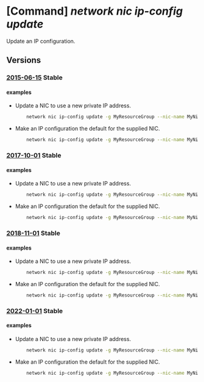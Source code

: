 # [Command] _network nic ip-config update_

Update an IP configuration.

## Versions

### [2015-06-15](/Resources/mgmt-plane/L3N1YnNjcmlwdGlvbnMve30vcmVzb3VyY2Vncm91cHMve30vcHJvdmlkZXJzL21pY3Jvc29mdC5uZXR3b3JrL25ldHdvcmtpbnRlcmZhY2VzL3t9/2015-06-15.xml) **Stable**

<!-- mgmt-plane /subscriptions/{}/resourcegroups/{}/providers/microsoft.network/networkinterfaces/{} 2015-06-15 properties.ipConfigurations[] -->

#### examples

- Update a NIC to use a new private IP address.
    ```bash
        network nic ip-config update -g MyResourceGroup --nic-name MyNic -n MyIpConfig --private-ip-address 10.0.0.9
    ```

- Make an IP configuration the default for the supplied NIC.
    ```bash
        network nic ip-config update -g MyResourceGroup --nic-name MyNic -n MyIpConfig --make-primary
    ```

### [2017-10-01](/Resources/mgmt-plane/L3N1YnNjcmlwdGlvbnMve30vcmVzb3VyY2Vncm91cHMve30vcHJvdmlkZXJzL21pY3Jvc29mdC5uZXR3b3JrL25ldHdvcmtpbnRlcmZhY2VzL3t9/2017-10-01.xml) **Stable**

<!-- mgmt-plane /subscriptions/{}/resourcegroups/{}/providers/microsoft.network/networkinterfaces/{} 2017-10-01 properties.ipConfigurations[] -->

#### examples

- Update a NIC to use a new private IP address.
    ```bash
        network nic ip-config update -g MyResourceGroup --nic-name MyNic -n MyIpConfig --private-ip-address 10.0.0.9
    ```

- Make an IP configuration the default for the supplied NIC.
    ```bash
        network nic ip-config update -g MyResourceGroup --nic-name MyNic -n MyIpConfig --make-primary
    ```

### [2018-11-01](/Resources/mgmt-plane/L3N1YnNjcmlwdGlvbnMve30vcmVzb3VyY2Vncm91cHMve30vcHJvdmlkZXJzL21pY3Jvc29mdC5uZXR3b3JrL25ldHdvcmtpbnRlcmZhY2VzL3t9/2018-11-01.xml) **Stable**

<!-- mgmt-plane /subscriptions/{}/resourcegroups/{}/providers/microsoft.network/networkinterfaces/{} 2018-11-01 properties.ipConfigurations[] -->

#### examples

- Update a NIC to use a new private IP address.
    ```bash
        network nic ip-config update -g MyResourceGroup --nic-name MyNic -n MyIpConfig --private-ip-address 10.0.0.9
    ```

- Make an IP configuration the default for the supplied NIC.
    ```bash
        network nic ip-config update -g MyResourceGroup --nic-name MyNic -n MyIpConfig --make-primary
    ```

### [2022-01-01](/Resources/mgmt-plane/L3N1YnNjcmlwdGlvbnMve30vcmVzb3VyY2Vncm91cHMve30vcHJvdmlkZXJzL21pY3Jvc29mdC5uZXR3b3JrL25ldHdvcmtpbnRlcmZhY2VzL3t9/2022-01-01.xml) **Stable**

<!-- mgmt-plane /subscriptions/{}/resourcegroups/{}/providers/microsoft.network/networkinterfaces/{} 2022-01-01 properties.ipConfigurations[] -->

#### examples

- Update a NIC to use a new private IP address.
    ```bash
        network nic ip-config update -g MyResourceGroup --nic-name MyNic -n MyIpConfig --private-ip-address 10.0.0.9
    ```

- Make an IP configuration the default for the supplied NIC.
    ```bash
        network nic ip-config update -g MyResourceGroup --nic-name MyNic -n MyIpConfig --make-primary
    ```
